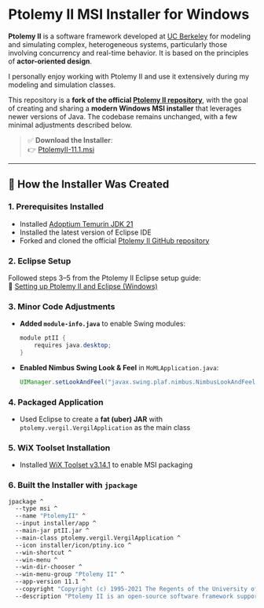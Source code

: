 # Ptolemy II MSI Installer for Windows

**Ptolemy II** is a software framework developed at [UC Berkeley](https://ptolemy.berkeley.edu/ptolemyII/ptIIlatest/doc/index.htm) for modeling and simulating complex, heterogeneous systems, particularly those involving concurrency and real-time behavior. It is based on the principles of **actor-oriented design**.

I personally enjoy working with Ptolemy II and use it extensively during my modeling and simulation classes.

This repository is a **fork of the official [Ptolemy II repository](https://github.com/icyphy/ptII)**, with the goal of creating and sharing a **modern Windows MSI installer** that leverages newer versions of Java. The codebase remains unchanged, with a few minimal adjustments described below.

> ✅ **Download the Installer**:  
> 👉 [PtolemyII-11.1.msi](releases/download/v1.0.0/PtolemyII-11.1.msi)

---

## 🔧 How the Installer Was Created

### 1. Prerequisites Installed

- Installed [Adoptium Temurin JDK 21](https://adoptium.net/temurin/releases/?os=any&arch=any&version=21)
- Installed the latest version of Eclipse IDE
- Forked and cloned the official [Ptolemy II GitHub repository](https://github.com/icyphy/ptII)

### 2. Eclipse Setup

Followed steps 3–5 from the Ptolemy II Eclipse setup guide:  
📖 [Setting up Ptolemy II and Eclipse (Windows)](https://ptolemy.berkeley.edu/ptolemyII/ptIIlatest/doc/eclipse/windows/index.htm)

### 3. Minor Code Adjustments

- **Added `module-info.java`** to enable Swing modules:
    ```java
    module ptII {
        requires java.desktop;
    }
    ```

- **Enabled Nimbus Swing Look & Feel** in `MoMLApplication.java`:
    ```java
    UIManager.setLookAndFeel("javax.swing.plaf.nimbus.NimbusLookAndFeel");
    ```

### 4. Packaged Application

- Used Eclipse to create a **fat (uber) JAR** with `ptolemy.vergil.VergilApplication` as the main class

### 5. WiX Toolset Installation

- Installed [WiX Toolset v3.14.1](https://github.com/wixtoolset/wix3/releases) to enable MSI packaging

### 6. Built the Installer with `jpackage`

```bash
jpackage ^
  --type msi ^
  --name "PtolemyII" ^
  --input installer/app ^
  --main-jar ptII.jar ^
  --main-class ptolemy.vergil.VergilApplication ^
  --icon installer/icon/ptiny.ico ^
  --win-shortcut ^
  --win-menu ^
  --win-dir-chooser ^
  --win-menu-group "Ptolemy II" ^
  --app-version 11.1 ^
  --copyright "Copyright (c) 1995-2021 The Regents of the University of California" ^
  --description "Ptolemy II is an open-source software framework supporting experimentation with actor-oriented design"
